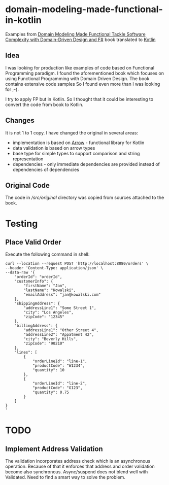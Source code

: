 # domain-modeling-made-functional-in-kotlin
Examples from [Domain Modeling Made Functional Tackle Software Complexity with Domain-Driven Design and F#](https://pragprog.com/titles/swdddf/domain-modeling-made-functional/) book translated to [Kotlin](https://kotlinlang.org/)

## Idea

I was looking for production like examples of code based on Functional Programming paradigm. 
I found the aforementioned book which focuses on using Functional Programming with Domain Driven Design.
The book contains extensive code samples
So I found even more than I was looking for ;-).

I try to apply FP but in Kotlin. So I thought that it could be interesting to convert the code from book to Kotlin.

## Changes

It is not 1 to 1 copy. I have changed the original in several areas:
* implementation is based on [Arrow](https://arrow-kt.io/) - functional library for Kotlin
* data validation is based on arrow types
* base type for simple types to support comparison and string representation
* dependencies - only immediate dependencies are provided instead of dependencies of dependencies

## Original Code

The code in */src/original* directory was copied from sources attached to the book.

# Testing

## Place Valid Order

Execute the following command in shell:

```shell
curl --location --request POST 'http://localhost:8080/orders' \
--header 'Content-Type: application/json' \
--data-raw '{
    "orderId": "orderId",
    "customerInfo": {
        "firstName": "Jan",
        "lastName": "Kowalski",
        "emailAddress": "jan@kowalski.com"
    },
    "shippingAddress": {
        "addressLine1": "Some Street 1",
        "city": "Los Angeles",
        "zipCode": "12345"
    },
    "billingAddress": {
        "addressLine1": "Other Street 4",
        "addressLine2": "Appatment 42",
        "city": "Beverly Hills",
        "zipCode": "90210"
    },
    "lines": [
        {
            "orderLineId": "line-1",
            "productCode": "W1234",
            "quantity": 10
        },
        {
            "orderLineId": "line-2",
            "productCode": "G123",
            "quantity": 0.75
        }
    ]
}
'
```

# TODO

## Implement Address Validation 

The validation incorporates address check which is an asynchronous operation. Because of that it enforces that address 
and order validation become also synchronous. Async/suspend does not blend well with Validated. 
Need to find a smart way to solve the problem. 
